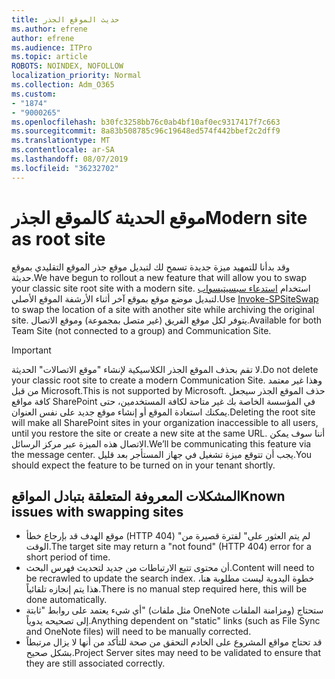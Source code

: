 ```yaml
---
title: حديث الموقع الجذر
ms.author: efrene
author: efrene
ms.audience: ITPro
ms.topic: article
ROBOTS: NOINDEX, NOFOLLOW
localization_priority: Normal
ms.collection: Adm_O365
ms.custom:
- "1874"
- "9000265"
ms.openlocfilehash: b30fc3258bb76c0ab4bf10af0ec9317417f7c663
ms.sourcegitcommit: 8a83b508785c96c19648ed574f442bbef2c2dff9
ms.translationtype: MT
ms.contentlocale: ar-SA
ms.lasthandoff: 08/07/2019
ms.locfileid: "36232702"
---
```

# <a name="modern-site-as-root-site"></a><span data-ttu-id="f3991-102">موقع الحديثة كالموقع الجذر</span><span class="sxs-lookup"><span data-stu-id="f3991-102">Modern site as root site</span></span>

<span data-ttu-id="f3991-103">وقد بدأنا للتمهيد ميزة جديدة تسمح لك لتبديل موقع جذر الموقع التقليدي بموقع حديثة.</span><span class="sxs-lookup"><span data-stu-id="f3991-103">We have begun to rollout a new feature that will allow you to swap your classic site root site with a modern site.</span></span> <span data-ttu-id="f3991-104">استخدام [استدعاء سبسيتيسواب](https://docs.microsoft.com/powershell/module/sharepoint-online/invoke-spositeswap?view=sharepoint-ps) لتبديل موضع موقع بموقع آخر أثناء الأرشفة الموقع الأصلي.</span><span class="sxs-lookup"><span data-stu-id="f3991-104">Use [Invoke-SPSiteSwap](https://docs.microsoft.com/powershell/module/sharepoint-online/invoke-spositeswap?view=sharepoint-ps) to swap the location of a site with another site while archiving the original site.</span></span> <span data-ttu-id="f3991-105">يتوفر لكل موقع الفريق (غير متصل بمجموعة) وموقع الاتصال.</span><span class="sxs-lookup"><span data-stu-id="f3991-105">Available for both Team Site (not connected to a group) and Communication Site.</span></span> 

>[!Important]
> <span data-ttu-id="f3991-106">لا تقم بحذف الموقع الجذر الكلاسيكية لإنشاء "موقع الاتصالات" الحديثة.</span><span class="sxs-lookup"><span data-stu-id="f3991-106">Do not delete your classic root site to create a modern Communication Site.</span></span> <span data-ttu-id="f3991-107">وهذا غير معتمد من قبل Microsoft.</span><span class="sxs-lookup"><span data-stu-id="f3991-107">This is not supported by Microsoft.</span></span> <span data-ttu-id="f3991-108">حذف الموقع الجذر سيجعل كافة مواقع SharePoint في المؤسسة الخاصة بك غير متاحة لكافة المستخدمين، حتى يمكنك استعادة الموقع أو إنشاء موقع جديد على نفس العنوان.</span><span class="sxs-lookup"><span data-stu-id="f3991-108">Deleting the root site will make all SharePoint sites in your organization inaccessible to all users, until you restore the site or create a new site at the same URL.</span></span> <span data-ttu-id="f3991-109">أننا سوف يمكن الاتصال هذه الميزة عبر مركز الرسائل.</span><span class="sxs-lookup"><span data-stu-id="f3991-109">We’ll be communicating this feature via the message center.</span></span> <span data-ttu-id="f3991-110">يجب أن تتوقع ميزة تشغيل في جهاز المستأجر بعد قليل.</span><span class="sxs-lookup"><span data-stu-id="f3991-110">You should expect the feature to be turned on in your tenant shortly.</span></span>

## <a name="known-issues-with-swapping-sites"></a><span data-ttu-id="f3991-111">المشكلات المعروفة المتعلقة بتبادل المواقع</span><span class="sxs-lookup"><span data-stu-id="f3991-111">Known issues with swapping sites</span></span>
- <span data-ttu-id="f3991-112">موقع الهدف قد بإرجاع خطأ (HTTP 404) "لم يتم العثور على" لفترة قصيرة من الوقت.</span><span class="sxs-lookup"><span data-stu-id="f3991-112">The target site may return a "not found" (HTTP 404) error for a short period of time.</span></span>
- <span data-ttu-id="f3991-113">أن محتوى تتبع الارتباطات من جديد لتحديث فهرس البحث.</span><span class="sxs-lookup"><span data-stu-id="f3991-113">Content will need to be recrawled to update the search index.</span></span> <span data-ttu-id="f3991-114">خطوة اليدوية ليست مطلوبة هنا، هذا يتم إنجازه تلقائياً.</span><span class="sxs-lookup"><span data-stu-id="f3991-114">There is no manual step required here, this will be done automatically.</span></span>
- <span data-ttu-id="f3991-115">أي شيء يعتمد على روابط "ثابتة" (مثل ملفات OneNote ومزامنة الملفات) ستحتاج إلى تصحيحه يدوياً.</span><span class="sxs-lookup"><span data-stu-id="f3991-115">Anything dependent on "static" links (such as File Sync and OneNote files) will need to be manually corrected.</span></span>
- <span data-ttu-id="f3991-116">قد تحتاج مواقع المشروع على الخادم التحقق من صحة للتأكد من أنها لا يزال مرتبطاً بشكل صحيح.</span><span class="sxs-lookup"><span data-stu-id="f3991-116">Project Server sites may need to be validated to ensure that they are still associated correctly.</span></span> 
